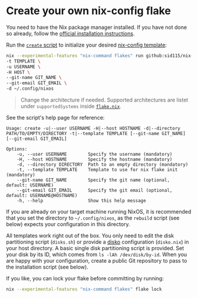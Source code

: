 # Create your own nix-config flake

You need to have the Nix package manager installed. If you have not done so already, follow the [official installation instructions](https://nixos.org/download/).

Run the [`create` script](../apps/create/create.sh) to initialize your desired [nix-config template](../templates/nix-config/):

```bash
nix --experimental-features "nix-command flakes" run github:sid115/nix-core#apps.x86_64-linux.create -- \
-t TEMPLATE \
-u USERNAME \
-H HOST \
--git-name GIT_NAME \
--git-email GIT_EMAIL \
-d ~/.config/nixos
```

> Change the architecture if needed. Supported architectures are listet under `supportedSystems` inside [`flake.nix`](../flake.nix).

See the script's help page for reference:

```
Usage: create -u|--user USERNAME -H|--host HOSTNAME -d|--directory PATH/TO/EMPTY/DIRECTORY -t|--template TEMPLATE [--git-name GIT_NAME] [--git-email GIT_EMAIL]

Options:
    -u, --user USERNAME        Specify the username (mandatory)
    -H, --host HOSTNAME        Specify the hostname (mandatory)
    -d, --directory DIRECTORY  Path to an empty directory (mandatory)
    -t, --template TEMPLATE    Template to use for nix flake init (mandatory)
    --git-name GIT_NAME        Specify the git name (optional, default: USERNAME)
    --git-email GIT_EMAIL      Specify the git email (optional, default: USERNAME@HOSTNAME)
    -h, --help                 Show this help message
```

If you are already on your target machine running NixOS, it is recommended that you set the directory to `~/.config/nixos`, as the `rebuild` script (see below) expects your configuration in this directory.

All templates work right out of the box. You only need to edit the disk partitioning script (`disks.sh`) or provide a [disko](https://github.com/nix-community/disko) configuration (`disko.nix`) in your host directory. A basic single disk partitioning script is provided. Set your disk by its ID, which comes from `ls -lAh /dev/disk/by-id`. When you are happy with your configuration, create a public Git repository to pass to the installation script (see below).

If you like, you can lock your flake before committing by running:

```bash
nix --experimental-features "nix-command flakes" flake lock
```

